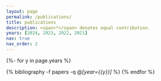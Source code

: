```yaml
---
layout: page
permalink: /publications/
title: publications
description: <span>*</span> denotes equal contribution.
years: [2024, 2023, 2022, 2021]
nav: true
nav_order: 2
---
```


<!-- _pages/publications.md -->
<div class="publications">

{%- for y in page.years %}
  <!-- <h2 class="year">{{y}}</h2> -->
  {% bibliography -f papers -q @*[year={{y}}]* %}
{% endfor %}

</div>
